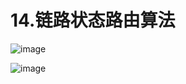 # 14.链路状态路由算法  


![image](https://user-images.githubusercontent.com/58176267/171312702-20ea0385-c3f8-4566-ae72-252d5aecf644.png)  

![image](https://user-images.githubusercontent.com/58176267/171313367-96918b86-e907-4516-9d57-dc9e32e29df2.png)



